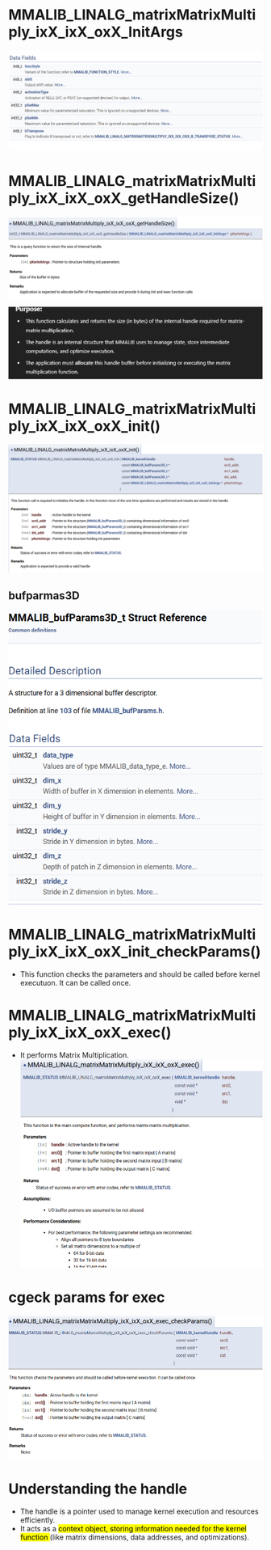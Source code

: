 # MMALIB_LINALG_matrixMatrixMultiply_ixX_ixX_oxX_InitArgs
![alt text](image-8.png)

# MMALIB_LINALG_matrixMatrixMultiply_ixX_ixX_oxX_getHandleSize()
![alt text](image-9.png)

![alt text](image-10.png)

# MMALIB_LINALG_matrixMatrixMultiply_ixX_ixX_oxX_init()
![alt text](image-11.png)

## bufparmas3D
![alt text](image-12.png)


# MMALIB_LINALG_matrixMatrixMultiply_ixX_ixX_oxX_init_checkParams()
- This function checks the parameters and should be called before kernel executuon. It can be called once.

# MMALIB_LINALG_matrixMatrixMultiply_ixX_ixX_oxX_exec()
- It performs Matrix Multiplication.
![alt text](image-13.png)

# cgeck params for exec
![alt text](image-14.png)

# Understanding the handle
- The handle is a pointer used to manage kernel execution and resources efficiently.
- It acts as a <mark>context object, storing information needed for the kernel function </mark>(like matrix dimensions, data addresses, and optimizations).